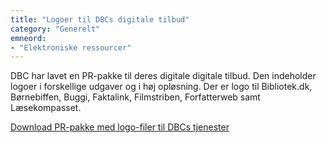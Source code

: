 ```yaml
---
title: "Logoer til DBCs digitale tilbud"
category: "Generelt"
emneord:
- "Elektroniske ressourcer"
---
```


DBC har lavet en PR-pakke til deres digitale digitale tilbud. Den indeholder logoer i forskellige udgaver og i høj opløsning.
Der er logo til Bibliotek.dk, Børnebiffen, Buggi, Faktalink, Filmstriben, Forfatterweb samt Læsekompasset.

[Download PR-pakke med logo-filer til DBCs tjenester](/assets/files/dbc-pr-pakke.zip)
